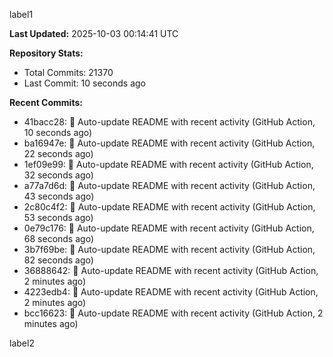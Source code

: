 
label1 
<!-- ACTIVITY_START -->
**Last Updated:** 2025-10-03 00:14:41 UTC

**Repository Stats:**
- Total Commits: 21370
- Last Commit: 10 seconds ago

**Recent Commits:**
- 41bacc28: 🤖 Auto-update README with recent activity (GitHub Action, 10 seconds ago)
- ba16947e: 🤖 Auto-update README with recent activity (GitHub Action, 22 seconds ago)
- 1ef09e99: 🤖 Auto-update README with recent activity (GitHub Action, 32 seconds ago)
- a77a7d6d: 🤖 Auto-update README with recent activity (GitHub Action, 43 seconds ago)
- 2c80c4f2: 🤖 Auto-update README with recent activity (GitHub Action, 53 seconds ago)
- 0e79c176: 🤖 Auto-update README with recent activity (GitHub Action, 68 seconds ago)
- 3b7f69be: 🤖 Auto-update README with recent activity (GitHub Action, 82 seconds ago)
- 36888642: 🤖 Auto-update README with recent activity (GitHub Action, 2 minutes ago)
- 4223edb4: 🤖 Auto-update README with recent activity (GitHub Action, 2 minutes ago)
- bcc16623: 🤖 Auto-update README with recent activity (GitHub Action, 2 minutes ago)
<!-- ACTIVITY_END -->

label2
